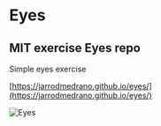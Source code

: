 # Eyes

## MIT exercise Eyes repo

Simple eyes exercise

[https://jarrodmedrano.github.io/eyes/](https://jarrodmedrano.github.io/eyes/)

![Eyes](/images/eyes.png)
